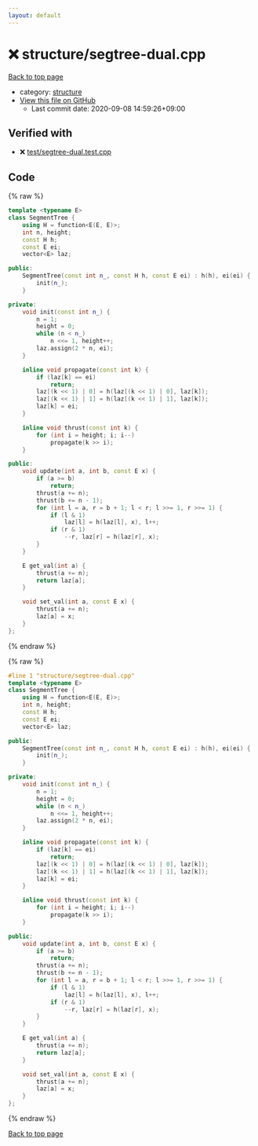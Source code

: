 ```yaml
---
layout: default
---
```


<!-- mathjax config similar to math.stackexchange -->
<script type="text/javascript" async
  src="https://cdnjs.cloudflare.com/ajax/libs/mathjax/2.7.5/MathJax.js?config=TeX-MML-AM_CHTML">
</script>
<script type="text/x-mathjax-config">
  MathJax.Hub.Config({
    TeX: { equationNumbers: { autoNumber: "AMS" }},
    tex2jax: {
      inlineMath: [ ['$','$'] ],
      processEscapes: true
    },
    "HTML-CSS": { matchFontHeight: false },
    displayAlign: "left",
    displayIndent: "2em"
  });
</script>

<script type="text/javascript" src="https://cdnjs.cloudflare.com/ajax/libs/jquery/3.4.1/jquery.min.js"></script>
<script src="https://cdn.jsdelivr.net/npm/jquery-balloon-js@1.1.2/jquery.balloon.min.js" integrity="sha256-ZEYs9VrgAeNuPvs15E39OsyOJaIkXEEt10fzxJ20+2I=" crossorigin="anonymous"></script>
<script type="text/javascript" src="../../assets/js/copy-button.js"></script>
<link rel="stylesheet" href="../../assets/css/copy-button.css" />


# :x: structure/segtree-dual.cpp

<a href="../../index.html">Back to top page</a>

* category: <a href="../../index.html#07414f4e15ca943e6cde032dec85d92f">structure</a>
* <a href="{{ site.github.repository_url }}/blob/master/structure/segtree-dual.cpp">View this file on GitHub</a>
    - Last commit date: 2020-09-08 14:59:26+09:00




## Verified with

* :x: <a href="../../verify/test/segtree-dual.test.cpp.html">test/segtree-dual.test.cpp</a>


## Code

<a id="unbundled"></a>
{% raw %}
```cpp
template <typename E>
class SegmentTree {
    using H = function<E(E, E)>;
    int n, height;
    const H h;
    const E ei;
    vector<E> laz;

public:
    SegmentTree(const int n_, const H h, const E ei) : h(h), ei(ei) {
        init(n_);
    }

private:
    void init(const int n_) {
        n = 1;
        height = 0;
        while (n < n_)
            n <<= 1, height++;
        laz.assign(2 * n, ei);
    }

    inline void propagate(const int k) {
        if (laz[k] == ei)
            return;
        laz[(k << 1) | 0] = h(laz[(k << 1) | 0], laz[k]);
        laz[(k << 1) | 1] = h(laz[(k << 1) | 1], laz[k]);
        laz[k] = ei;
    }

    inline void thrust(const int k) {
        for (int i = height; i; i--)
            propagate(k >> i);
    }

public:
    void update(int a, int b, const E x) {
        if (a >= b)
            return;
        thrust(a += n);
        thrust(b += n - 1);
        for (int l = a, r = b + 1; l < r; l >>= 1, r >>= 1) {
            if (l & 1)
                laz[l] = h(laz[l], x), l++;
            if (r & 1)
                --r, laz[r] = h(laz[r], x);
        }
    }

    E get_val(int a) {
        thrust(a += n);
        return laz[a];
    }

    void set_val(int a, const E x) {
        thrust(a += n);
        laz[a] = x;
    }
};
```
{% endraw %}

<a id="bundled"></a>
{% raw %}
```cpp
#line 1 "structure/segtree-dual.cpp"
template <typename E>
class SegmentTree {
    using H = function<E(E, E)>;
    int n, height;
    const H h;
    const E ei;
    vector<E> laz;

public:
    SegmentTree(const int n_, const H h, const E ei) : h(h), ei(ei) {
        init(n_);
    }

private:
    void init(const int n_) {
        n = 1;
        height = 0;
        while (n < n_)
            n <<= 1, height++;
        laz.assign(2 * n, ei);
    }

    inline void propagate(const int k) {
        if (laz[k] == ei)
            return;
        laz[(k << 1) | 0] = h(laz[(k << 1) | 0], laz[k]);
        laz[(k << 1) | 1] = h(laz[(k << 1) | 1], laz[k]);
        laz[k] = ei;
    }

    inline void thrust(const int k) {
        for (int i = height; i; i--)
            propagate(k >> i);
    }

public:
    void update(int a, int b, const E x) {
        if (a >= b)
            return;
        thrust(a += n);
        thrust(b += n - 1);
        for (int l = a, r = b + 1; l < r; l >>= 1, r >>= 1) {
            if (l & 1)
                laz[l] = h(laz[l], x), l++;
            if (r & 1)
                --r, laz[r] = h(laz[r], x);
        }
    }

    E get_val(int a) {
        thrust(a += n);
        return laz[a];
    }

    void set_val(int a, const E x) {
        thrust(a += n);
        laz[a] = x;
    }
};

```
{% endraw %}

<a href="../../index.html">Back to top page</a>

